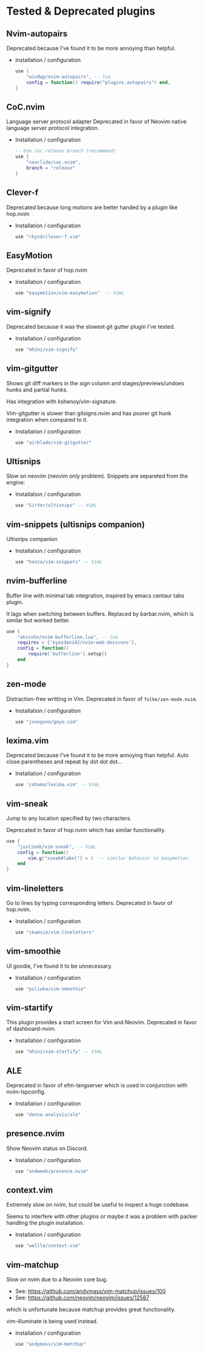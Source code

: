 # Tested & Deprecated plugins

## Nvim-autopairs

Deprecated because I've found it to be more annoying than helpful.

- Installation / configuration

  ``` lua
  use {
      "windwp/nvim-autopairs", -- lua
      config = function() require("plugins.autopairs") end,
  }
  ```

## CoC.nvim

Language server protocol adapter
Deprecated in favor of Neovim native language server protocol integration.

- Installation / configuration

  ```lua
  -- Use coc release branch (recommend)
  use {
      "neoclide/coc.nvim",
      branch = "release"
  }
  ```

## Clever-f

Deprecated because long motions are better handed by a plugin like hop.nvim

- Installation / configuration

  ```lua
  use "rhysd/clever-f.vim"
  ```

## EasyMotion

Deprecated in favor of hop.nvim

- Installation / configuration

  ```lua
  use "easymotion/vim-easymotion"  -- VimL

  ```

## vim-signify

Deprecated because it was the slowest git gutter plugin I've tested.

- Installation / configuration

  ```lua
  use "mhinz/vim-signify"
  ```

## vim-gitgutter

Shows git diff markers in the sign column and stages/previews/undoes hunks and partial hunks.

Has integration with kshenoy/vim-signature.

Vim-gitgutter is slower than gitsigns.nvim and has poorer git hunk integration when compared to it.

- Installation / configuration

  ```lua
  use "airblade/vim-gitgutter"
  ```

## Ultisnips

Slow on neovim (neovim only problem). Snippets are separeted from the engine:

- Installation / configuration

  ```lua
  use "SirVer/ultisnips" -- VimL
  ```

## vim-snippets (ultisnips companion)

Ultisnips companion 

- Installation / configuration

  ```lua
  use "honza/vim-snippets" -- VimL
  ```
## nvim-bufferline

Buffer line with minimal tab integration, inspired by emacs centaur tabs plugin.

It lags when switching between buffers. Replaced by barbar.nvim, which is similar but worked better.

  ```lua
  use {
      "akinsho/nvim-bufferline.lua", -- lua
      requires = {'kyazdani42/nvim-web-devicons'},
      config = function()
          require('bufferline').setup{}
      end
  }
  ```

## zen-mode

Distraction-free writting in Vim. Deprecated in favor of `folke/zen-mode.nvim`.

- Installation / configuration

  ```lua
  use "junegunn/goyo.vim"
  ```

## lexima.vim

Deprecated because I've found it to be more annoying than helpful.
Auto close parentheses and repeat by dot dot dot...

- Installation / configuration

  ```lua
  use 'cohama/lexima.vim' -- VimL
  ```

## vim-sneak

Jump to any location specified by two characters.

Deprecated in favor of hop.nvim which has similar functionality.

  ``` lua
  use {
      "justinmk/vim-sneak", -- VimL
      config = function()
          vim.g["sneak#label"] = 1  -- similar behavior to easymotion
      end
  }
  ```

## vim-lineletters

Go to lines by typing corresponding letters. Deprecated in favor of hop.nvim.

- Installation / configuration

  ```lua
  use "skamsie/vim-lineletters"
  ```

## vim-smoothie

UI goodie, I've found it to be unnecessary.

- Installation / configuration

  ```lua
  use "psliwka/vim-smoothie"
  ```

## vim-startify

This plugin provides a start screen for Vim and Neovim. Deprecated in favor of dashboard-nvim.

- Installation / configuration

  ```lua
  use "mhinz/vim-startify" -- VimL
  ```

## ALE

Deprecated in favor of efm-langserver which is used in conjunction with nvim-lspconfig.

- Installation / configuration

  ```lua
  use "dense-analysis/ale"
  ```

## presence.nvim

Show Neovim status on Discord.

- Installation / configuration

  ```lua
  use "andweeb/presence.nvim"

  ```

## context.vim

Extremely slow on nvim, but could be useful to inspect a huge codebase.

Seems to interfere with other plugins or maybe it was a problem
with packer handling the plugin installation.

- Installation / configuration

  ```lua
  use "wellle/context.vim"
  ```

## vim-matchup

Slow on nvim due to a Neovim core bug.

- See: https://github.com/andymass/vim-matchup/issues/100
- See: https://github.com/neovim/neovim/issues/12587

which is unfortunate because matchup provides great functionality.

vim-illuminate is being used instead.

- Installation / configuration

  ```lua
  use "andymass/vim-matchup"
  ```

